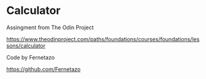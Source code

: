 # Calculator

Assingment from The Odin Project

https://www.theodinproject.com/paths/foundations/courses/foundations/lessons/calculator



Code by Fernetazo

https://github.com/Fernetazo